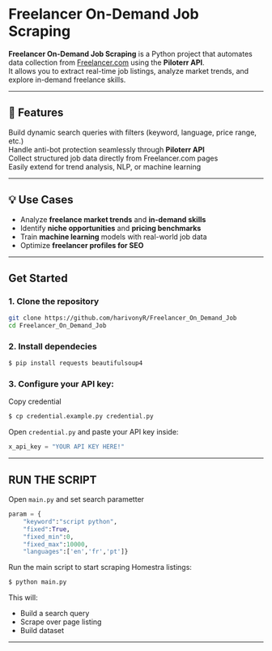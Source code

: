 # Freelancer On-Demand Job Scraping

**Freelancer On-Demand Job Scraping** is a Python project that automates data collection from [Freelancer.com](https://www.freelancer.com) using the **Piloterr API**.  
It allows you to extract real-time job listings, analyze market trends, and explore in-demand freelance skills.

---

## 🚀 Features

Build dynamic search queries with filters (keyword, language, price range, etc.)  
Handle anti-bot protection seamlessly through **Piloterr API**  
Collect structured job data directly from Freelancer.com pages  
Easily extend for trend analysis, NLP, or machine learning  

---

## 💡 Use Cases

- Analyze **freelance market trends** and **in-demand skills**  
- Identify **niche opportunities** and **pricing benchmarks**  
- Train **machine learning** models with real-world job data  
- Optimize **freelancer profiles for SEO**  

---

## Get Started

### 1. Clone the repository
```bash
git clone https://github.com/harivonyR/Freelancer_On_Demand_Job
cd Freelancer_On_Demand_Job
```

### 2. Install dependecies
```bash
$ pip install requests beautifulsoup4
```

### 3. Configure your API key:  
Copy credential
```bash
$ cp credential.example.py credential.py
```

Open `credential.py` and paste your API key inside:  
```python
x_api_key = "YOUR API KEY HERE!"
```

---

## RUN THE SCRIPT

Open `main.py` and set search parametter

```python
param = {
    "keyword":"script python",
    "fixed":True,
    "fixed_min":0,
    "fixed_max":10000,
    "languages":['en','fr','pt']}
```

Run the main script to start scraping Homestra listings:  
```bash
$ python main.py
```

This will:  
- Build a search query 
- Scrape over page listing 
- Build dataset

---